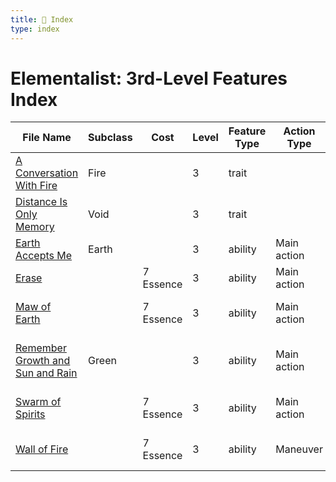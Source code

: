 ```yaml
---
title: 📑 Index
type: index
---
```


# Elementalist: 3rd-Level Features Index

| File Name                                                                         | Subclass | Cost      | Level | Feature Type | Action Type | Distance          | Target                    |
| --------------------------------------------------------------------------------- | -------- | --------- | ----- | ------------ | ----------- | ----------------- | ------------------------- |
| [A Conversation With Fire](../A%20Conversation%20With%20Fire)                     | Fire     |           | 3     | trait        |             |                   |                           |
| [Distance Is Only Memory](../Distance%20Is%20Only%20Memory)                       | Void     |           | 3     | trait        |             |                   |                           |
| [Earth Accepts Me](../Earth%20Accepts%20Me)                                       | Earth    |           | 3     | ability      | Main action | Self              | Self                      |
| [Erase](../Erase)                                                                 |          | 7 Essence | 3     | ability      | Main action | Ranged 10         | Special                   |
| [Maw of Earth](../Maw%20of%20Earth)                                               |          | 7 Essence | 3     | ability      | Main action | 3 cube within 10  | Each enemy in the area    |
| [Remember Growth and Sun and Rain](../Remember%20Growth%20and%20Sun%20and%20Rain) | Green    |           | 3     | ability      | Main action | Melee 1           | One mundane wooden object |
| [Swarm of Spirits](../Swarm%20of%20Spirits)                                       |          | 7 Essence | 3     | ability      | Main action | 3 aura            | Each enemy in the area    |
| [Wall of Fire](../Wall%20of%20Fire)                                               |          | 7 Essence | 3     | ability      | Maneuver    | 10 wall within 10 | Special                   |

